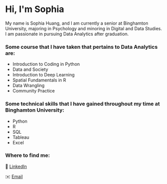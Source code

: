 # Hi, I'm Sophia

My name is Sophia Huang, and I am currently a senior at Binghamton University, majoring in Psychology and minoring in Digital and Data Studies. I am passionate in pursuing Data Analytics after graduation.

### Some course that I have taken that pertains to Data Analytics are:
* Introduction to Coding in Python
* Data and Society
* Introduction to Deep Learning
* Spatial Fundamentals in R
* Data Wrangling
* Community Practice

### Some technical skills that I have gained throughout my time at Binghamton University:
* Python
* R
* SQL
* Tableau
* Excel

### Where to find me:

👔 [LinkedIn](https://www.linkedin.com/in/sophia-huang-a7929b251/)

✉️ [Email](shuan137@binghamton.edu)
